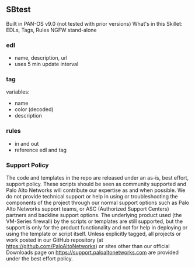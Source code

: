 ## SBtest

Built in PAN-OS v9.0 (not tested with prior versions)
What's in this Skillet: EDLs, Tags, Rules
NGFW stand-alone


### edl

* name, description, url
* uses 5 min update interval

### tag

variables:
* name
* color (decoded)
* description  

### rules

* in and out
* reference edl and tag



### Support Policy
The code and templates in the repo are released under an as-is, best effort,
support policy. These scripts should be seen as community supported and
Palo Alto Networks will contribute our expertise as and when possible.
We do not provide technical support or help in using or troubleshooting the
components of the project through our normal support options such as
Palo Alto Networks support teams, or ASC (Authorized Support Centers)
partners and backline support options. The underlying product used
(the VM-Series firewall) by the scripts or templates are still supported,
but the support is only for the product functionality and not for help in
deploying or using the template or script itself. Unless explicitly tagged,
all projects or work posted in our GitHub repository
(at https://github.com/PaloAltoNetworks) or sites other than our official
Downloads page on https://support.paloaltonetworks.com are provided under
the best effort policy.
